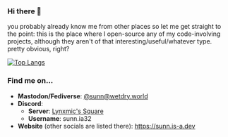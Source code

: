 ### Hi there 👋

you probably already know me from other places so let me get straight to the point: this is the place where I open-source any of my code-involving projects, although they aren't of that interesting/useful/whatever type. pretty obvious, right?

[![Top Langs](https://github-readme-stats.vercel.app/api/top-langs/?username=sunn-ia32&layout=donut)](https://github.com/anuraghazra/github-readme-stats)

### Find me on...

* **Mastodon/Fediverse**: [@sunn@wetdry.world](https://wetdry.world/@sunn)
* **Discord**:
   * **Server**: [Lynxmic's Square](https://discord.gg/wDxDKJU2sj)
   * **Username**: sunn.ia32
* **Website** (other socials are listed there): https://sunn.is-a.dev
